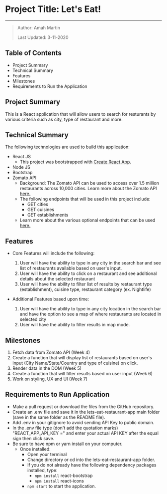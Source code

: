 # Project Title: Let's Eat\!

***

> Author: Amah Martin
>
> Last Updated: 3-11-2020

## Table of Contents

* Project Summary
* Technical Summary
* Features
* Milestones
* Requirements to Run the Application

## Project Summary

This is a React application that will allow users to search for resturants by various criteria such as city, type of restaurant and more.

## Technical Summary

The following technologies are used to build this application:

* React JS
  * This project was bootstrapped with [Create React App](https://github.com/facebook/create*react*app).
* Node JS
* Bootstrap
* Zomato API
  * Background: The Zomato API can be used to access over 1.5 million restaurants across 10,000 cities. Learn more about the Zomato API [here.](https://developers.zomato.com/)
  * The following endpoints that will be used in this project include:
    * GET cities
    * GET cuisines
    * GET establishments
  * Learn more about the various optional endpoints that can be used [here.](https://developers.zomato.com/documentation)

## Features

* Core Features will include the following\:
    1. User will have the ability to type in any city in the search bar and see list of restaurants available based on user's input.
    2. User will have the ability to click on a restaurant and see additional details about the selected restaurant
    3. User will have the ability to filter list of results by restaurant type (establishment), cuisine type, restaurant category (ex. Nightlife)

* Additional Features based upon time\:
    1. User will have the ability to type in any city location in the search bar and have the option to see a map of where restaurants are located in selected city 
    2. User will have the ability to filter results in map mode.

## Milestones

1. Fetch data from Zomato API (Week 4)
2. Create a function that will display list of restaurants based on user's input (City Name/State/Country and type of cuisine) on click.
3. Render data in the DOM (Week 5)
4. Create a function that will filter results based on user input (Week 6)
5. Work on styling, UX and UI (Week 7)

## Requirements to Run Application

* Make a pull request or download the files from the GitHub repository.
* Create an .env file and save it in the lets-eat-restaurant-app main folder (save in the same folder as the README file).
* Add .env in your gitignore to avoid sending API Key to public domain.
* In the .env file type (don't add the quotation marks) "REACT_APP_API_KEY =" and enter your actual API KEY after the equal sign then click save.
* Be sure to have npm or yarn install on your computer.
  * Once installed\:
    * Open your terminal
    * Change directory or cd into the lets-eat-restaurant-app folder.
    * If you do not already have the following dependency packages installed, type:
      * `npm install` react-bootstrap
      * `npm install` react-icons
    * `npm start` to start the application.

